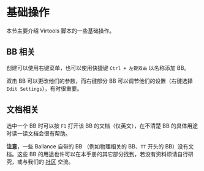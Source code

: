 # 基础操作

本节主要介绍 Virtools 脚本的一些基础操作。

## BB 相关

创建可以使用右键菜单，也可以使用快捷键 `Ctrl + 左键双击` 以名称添加 BB。

双击 BB 可以更改他们的参数，而右键部分 BB 可以调节他们的设置（右键选择 `Edit Settings`），有时很重要。

## 文档相关

选中一个 BB 时可以按 `F1` 打开该 BB 的文档（仅英文），在不清楚 BB 的具体用途时读一读文档会很有帮助。

**注意**，一些 Ballance 自带的 BB （例如物理相关的 BB、`TT` 开头的 BB）没有文档。这些 BB 的用途也许可以在本手册的其它部分找到，若没有资料烦请自行研究，或与我们的 [社区](../../intro/introduction#社区与支持) 交流。
